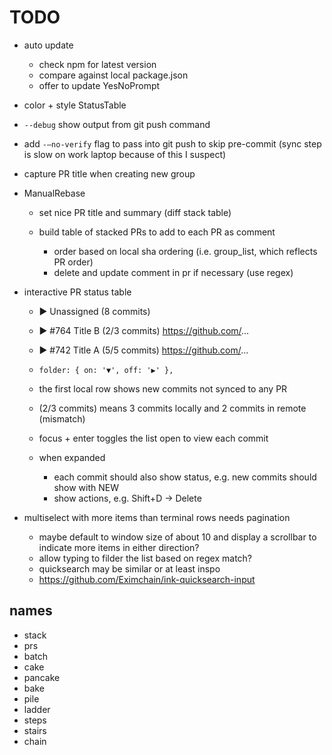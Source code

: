 # TODO

- auto update
  - check npm for latest version
  - compare against local package.json
  - offer to update YesNoPrompt


- color + style StatusTable

- `--debug` show output from git push command

- add `-—no-verify` flag to pass into git push to skip pre-commit (sync step is slow on work laptop because of this I suspect)

- capture PR title when creating new group

- ManualRebase
  - set nice PR title and summary (diff stack table)

  - build table of stacked PRs to add to each PR as comment
    - order based on local sha ordering (i.e. group_list, which reflects PR order)
    - delete and update comment in pr if necessary (use regex)


- interactive PR status table
  - ▶ Unassigned (8 commits)
  - ▶ #764 Title B (2/3 commits)  https://github.com/...
  - ▶ #742 Title A (5/5 commits)  https://github.com/...

  - `folder: { on: '▼', off: '▶' },`
  - the first local row shows new commits not synced to any PR
  - (2/3 commits) means 3 commits locally and 2 commits in remote (mismatch)
  - focus + enter toggles the list open to view each commit
  - when expanded
    - each commit should also show status, e.g. new commits should show with NEW
    - show actions, e.g. Shift+D -> Delete


- multiselect with more items than terminal rows needs pagination
  - maybe default to window size of about 10 and display a scrollbar to indicate more items in either direction?
  - allow typing to filder the list based on regex match?
  - quicksearch may be similar or at least inspo
  - https://github.com/Eximchain/ink-quicksearch-input

## names

- stack
- prs
- batch
- cake
- pancake
- bake
- pile
- ladder
- steps
- stairs
- chain
